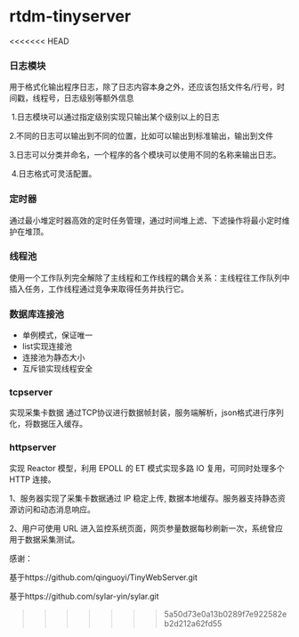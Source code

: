 # rtdm-tinyserver
<<<<<<< HEAD
### 日志模块

​	用于格式化输出程序日志，除了日志内容本身之外，还应该包括文件名/行号，时间戳，线程号，日志级别等额外信息

​	1.日志模块可以通过指定级别实现只输出某个级别以上的日志

​	2.不同的日志可以输出到不同的位置，比如可以输出到标准输出，输出到文件

   3.日志可以分类并命名，一个程序的各个模块可以使用不同的名称来输出日志。

​	4.日志格式可灵活配置。

### 定时器

 通过最小堆定时器高效的定时任务管理，通过时间堆上滤、下滤操作将最小定时维护在堆顶。

### 线程池

  使用一个工作队列完全解除了主线程和工作线程的耦合关系：主线程往工作队列中插入任务，工作线程通过竞争来取得任务并执行它。

### 数据库连接池

- 单例模式，保证唯一
- list实现连接池
- 连接池为静态大小
- 互斥锁实现线程安全

### tcpserver

实现采集卡数据 通过TCP协议进行数据帧封装，服务端解析，json格式进行序列化，将数据压入缓存。

### httpserver

实现 Reactor 模型，利用 EPOLL 的 ET 模式实现多路 IO 复用，可同时处理多个 HTTP 连接。





1、服务器实现了采集卡数据通过 IP 稳定上传, 数据本地缓存。服务器支持静态资源访问和动态消息响应。 

2、用户可使用 URL 进入监控系统页面，网页参量数据每秒刷新一次，系统曾应用于数据采集测试。



感谢：

基于https://github.com/qinguoyi/TinyWebServer.git

基于https://github.com/sylar-yin/sylar.git


>>>>>>> 5a50d73e0a13b0289f7e922582eb2d212a62fd55
